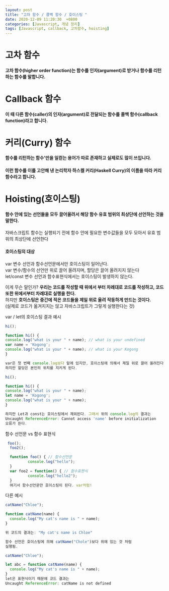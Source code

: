 ```yaml
---
layout: post
title: "고차 함수 / 콜백 함수 / 호이스팅 "
date: 2020-12-09 11:20:30  +0800
categories: [Javascript, 개념 정리]
tags: [Javascript, callback, 고차함수, hoisting]
---
```


# **고차 함수**

#### **고차 함수(higher order function)는 함수를 인자(argument)로 받거나 함수를 리턴하는 함수를 말합니다.**

# **Callback 함수**

#### **이 때 다른 함수(caller)의 인자(argument)로 전달되는 함수를 콜백 함수(callback function)라고 합니다.**

# **커리(Curry) 함수**

#### **함수를 리턴하는 함수'만을 일컫는 용어가 따로 존재하고 실제로도 많이 쓰입니다.**

#### **이런 함수를 이를 고안해 낸 논리학자 하스켈 커리(Haskell Curry)의 이름을 따라 커리 함수라고 합니다.**

# **Hoisting(호이스팅)**

#### **함수 안에 있는 선언들을 모두 끌어올려서 해당 함수 유효 범위의 최상단에 선언하는 것을 말한다.**

자바스크립트 함수는 실행되기 전에 함수 안에 필요한 변수값들을 모두 모아서 유효 범위의 최상단에 선언한다

#### **호이스팅의 대상**

var 변수 선언과 함수선언문에서만 호이스팅이 일어난다.  
var 변수/함수의 선언만 위로 끌어 올려지며, 할당은 끌어 올려지지 않는다  
let/const 변수 선언과 함수표현식에서는 호이스팅이 발생하지 않는다.

이게 무슨 말인가? **우리는 코드를 작성할 때 위에서 부터 차례대로 코드를 작성하고, 코드 또한 위에서부터 차례대로 실행을 한다.**  
하지만 **호이스팅은 중간에 적은 코드들을 제일 위로 올려 작동하게 만드는 것이다.**  
(실제로 코드가 옮겨지지는 않고 자바스크립트가 그렇게 실행한다는 것)

var / let의 호이스팅 결과 예시

```js
hi();

function hi() {
console.log("what is your " + name); // what is your undefined
var name = 'Kogong';
console.log("what is your " + name); // what is your Kogong
}

var은 첫 번째 console.log보다 밑에 있지만, 호이스팅에 의해서 제일 위로 끌어 올려진다.
하지만 할당은 본인의 위치를 지키게 된다.

hi();

function hi() {
console.log("what is your " + name);
let name = 'Kogong';
console.log("what is your " + name);
}

하지만 Let과 const는 호이스팅에서 제외된다. 그래서 위의 console.log의 결과는
Uncaught ReferenceError: Cannot access 'name' before initialization
오류가 뜬다.
```

함수 선언문 vs 함수 표현식

```js
 foo();
  foo2();

  function foo() { // 함수선언문
          console.log("hello");
  }
  var foo2 = function() { // 함수표현식
          console.log("hello2");
  }
  여기서 함수선언문만 호이스팅이 된다. var처럼!
```

다른 예시

```js
catName("Chloe");

function catName(name) {
  console.log("My cat's name is " + name);
}

위 코드의 결과는: "My cat's name is Chloe"

함수 선언은 호이스팅에 의해 catName("Chole")보다 위에 있는 것 처럼
실행됨.


```

```js
catName("Chloe");

let abc = function catName(name) {
  console.log("My cat's name is " + name);
}
let은 표현식이기 때문에 코드 결과는
Uncaught ReferenceError: catName is not defined
```
